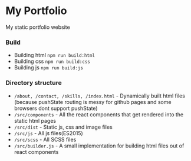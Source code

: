 # My Portfolio

My static portfolio website

### Build
* Building html ```npm run build:html``` 
* Building css ```npm run build:css``` 
* Building js ```npm run build:js``` 

### Directory structure
* `/about, /contact, /skills, /index.html` - Dynamically built html files (because pushState routing is messy for github pages and some browsers dont support pushState)
* `/src/components` - All the react components that get rendered into the static html pages
* `/src/dist` - Static js, css and image files
* `/src/js` - All js files(ES2015)
* `/src/scss` - All SCSS files
* `/src/builder.js` - A small implementation for building html files out of react components
